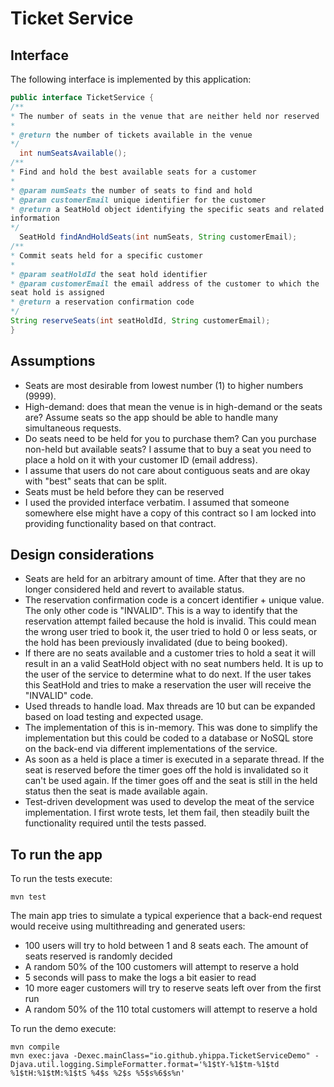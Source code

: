 # Ticket Service

## Interface
The following interface is implemented by this application:
```java
public interface TicketService {
/**
* The number of seats in the venue that are neither held nor reserved
*
* @return the number of tickets available in the venue
*/
  int numSeatsAvailable();
/**
* Find and hold the best available seats for a customer
*
* @param numSeats the number of seats to find and hold
* @param customerEmail unique identifier for the customer
* @return a SeatHold object identifying the specific seats and related
information
*/
  SeatHold findAndHoldSeats(int numSeats, String customerEmail);
/**
* Commit seats held for a specific customer
*
* @param seatHoldId the seat hold identifier
* @param customerEmail the email address of the customer to which the
seat hold is assigned
* @return a reservation confirmation code
*/
String reserveSeats(int seatHoldId, String customerEmail);
}
```

## Assumptions
* Seats are most desirable from lowest number (1) to higher numbers (9999).
* High-demand: does that mean the venue is in high-demand or the seats are? Assume seats so the app should be able to handle many simultaneous requests.
* Do seats need to be held for you to purchase them? Can you purchase non-held but available seats?  I assume that to buy a seat you need to place a hold on it with your customer ID (email address).
* I assume that users do not care about contiguous seats and are okay with "best" seats that can be split.
* Seats must be held before they can be reserved
* I used the provided interface verbatim. I assumed that someone somewhere else might have a copy of this contract so I am locked into providing functionality based on that contract.

## Design considerations
* Seats are held for an arbitrary amount of time. After that they are no longer considered held and revert to available status.
* The reservation confirmation code is a concert identifier + unique value.  The only other code is "INVALID".  This is a way to identify that the reservation attempt failed because the hold is invalid.  This could mean the wrong user tried to book it, the user tried to hold 0 or less seats, or the hold has been previously invalidated (due to being booked). 
* If there are no seats available and a customer tries to hold a seat it will result in an a valid SeatHold object with no seat numbers held.  It is up to the user of the service to determine what to do next.  If the user takes this SeatHold and tries to make a reservation the user will receive the "INVALID" code.
* Used threads to handle load.  Max threads are 10 but can be expanded based on load testing and expected usage.
* The implementation of this is in-memory.  This was done to simplify the implementation but this could be coded to a database or NoSQL store on the back-end via different implementations of the service.
* As soon as a held is place a timer is executed in a separate thread.  If the seat is reserved before the timer goes off the hold is invalidated so it can't be used again.  If the timer goes off and the seat is still in the held status then the seat is made available again.
* Test-driven development was used to develop the meat of the service implementation.  I first wrote tests, let them fail, then steadily built the functionality required until the tests passed.

## To run the app
To run the tests execute:
```
mvn test
```
The main app tries to simulate a typical experience that a back-end request would receive using multithreading and generated users:
* 100 users will try to hold between 1 and 8 seats each. The amount of seats reserved is randomly decided
* A random 50% of the 100 customers will attempt to reserve a hold
* 5 seconds will pass to make the logs a bit easier to read
* 10 more eager customers will try to reserve seats left over from the first run
* A random 50% of the 110 total customers will attempt to reserve a hold

To run the demo execute:
```
mvn compile
mvn exec:java -Dexec.mainClass="io.github.yhippa.TicketServiceDemo" -Djava.util.logging.SimpleFormatter.format='%1$tY-%1$tm-%1$td %1$tH:%1$tM:%1$tS %4$s %2$s %5$s%6$s%n'
```